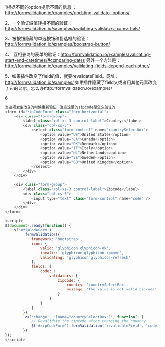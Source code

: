 1根据不同的option提示不同的信息
：http://formvalidation.io/examples/updating-validator-options/

2、一个验证域值转换不同的验证：http://formvalidation.io/examples/switching-validators-same-field/

3、被按钮隐藏的单选按钮和复选框的验证：http://formvalidation.io/examples/bootstrap-button/

4、
   互相影响的表单的验证：http://formvalidation.io/examples/validating-start-end-datetimes/#comparing-dates
   另外一个方法是：http://formvalidation.io/examples/validating-fields-depend-each-other/

5、如果插件改变了field的值，就要revalidateField。网址：http://formvalidation.io/examples/
如果插件隐藏了field又或者用其他元素改变了它的显示，怎么办http://formvalidation.io/examples/


6
```js
当选项发生改变的时候重新验证，注意这里的zipcode是怎么验证的
<form id="zipCodeForm" class="form-horizontal">
    <div class="form-group">
        <label class="col-xs-3 control-label">Country:</label>
        <div class="col-xs-5">
            <select class="form-control" name="countrySelectBox">
                <option value="US">United States</option>
                <option value="CA">Canada</option>
                <option value="DK">Denmark</option>
                <option value="IT">Italy</option>
                <option value="NL">Netherlands</option>
                <option value="SE">Sweden</option>
                <option value="GB">United Kingdom</option>
            </select>
        </div>
    </div>

    <div class="form-group">
        <label class="col-xs-3 control-label">Zipcode</label>
        <div class="col-xs-5">
            <input type="text" class="form-control" name="code" />
        </div>
    </div>
</form>

<script>
$(document).ready(function() {
    $('#zipCodeForm')
        .formValidation({
            framework: 'bootstrap',
            icon: {
                valid: 'glyphicon glyphicon-ok',
                invalid: 'glyphicon glyphicon-remove',
                validating: 'glyphicon glyphicon-refresh'
            },
            fields: {
                code: {
                    validators: {
                        zipCode: {
                            country: 'countrySelectBox',
                            message: 'The value is not valid zipcode'
                        }
                    }
                }
            }
        })
        .on('change', '[name="countrySelectBox"]', function() {
            // Revalidate the zipcode after changing the country
            $('#zipCodeForm').formValidation('revalidateField', 'code');
        });
});
</script>
```
